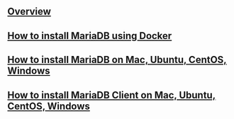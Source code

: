 ---
---

## [Overview](/reference/mariadb/how-to/overview)

## [How to install MariaDB using Docker](/reference/mariadb/how-to/how-to-install-mariadb-using-docker)

## [How to install MariaDB on Mac, Ubuntu, CentOS, Windows](/reference/mariadb/how-to/how-to-install-mariadb-on-mac-ubuntu-centos-windows)

## [How to install MariaDB Client on Mac, Ubuntu, CentOS, Windows](/reference/mariadb/how-to/how-to-install-mariadb-client-on-mac-ubuntu-centos-windows)
